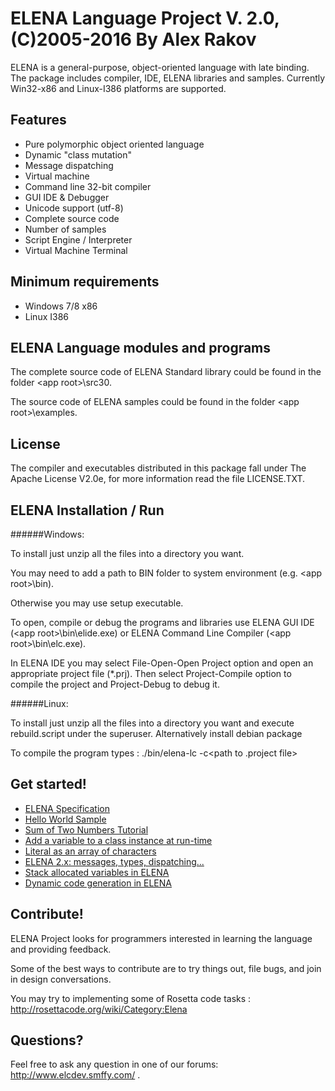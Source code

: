 ELENA Language Project V. 2.0, (C)2005-2016  By Alex Rakov
====
ELENA is a general-purpose, object-oriented language with late binding. The package includes compiler, IDE, ELENA libraries and samples.
Currently Win32-x86 and Linux-I386 platforms are supported.

Features
---
- Pure polymorphic object oriented language
- Dynamic "class mutation"
- Message dispatching
- Virtual machine
- Command line 32-bit compiler
- GUI IDE & Debugger
- Unicode support (utf-8)
- Complete source code
- Number of samples
- Script Engine / Interpreter
- Virtual Machine Terminal

Minimum requirements
---
 - Windows 7/8 x86
 - Linux I386

ELENA Language modules and programs
---
The complete source code of ELENA Standard library could be found
in the folder &lt;app root&gt;\src30.

The source code of ELENA samples could be found
in the folder &lt;app root&gt;\examples.

License
---
The compiler and executables distributed in this package fall under The Apache 
License V2.0e, for more information read the file LICENSE.TXT.

ELENA Installation / Run
---

######Windows:

To install just unzip all the files into a directory you want.

You may need to add a path to BIN folder to system environment (e.g. &lt;app root&gt;\bin).

Otherwise you may use setup executable.

To open, compile or debug the programs and libraries use ELENA GUI IDE 
(&lt;app root&gt;\bin\elide.exe) or ELENA Command Line Compiler 
(&lt;app root&gt;\bin\elc.exe).

In ELENA IDE you may select File-Open-Open Project option and open an 
appropriate project file (*.prj). Then select Project-Compile option to 
compile the project and Project-Debug to debug it.

######Linux:

To install just unzip all the files into a directory you want and execute 
rebuild.script under the superuser. Alternatively install debian package

To compile the program types : ./bin/elena-lc -c<path to .project file>

Get started!
---
* [ELENA Specification](http://github.com/ELENA-LANG/elena-lang/wiki/ELENA-Programming-Language)
* [Hello World Sample](http://elenalang.blogspot.de/2013/08/elena-20-hello-world-tutorial.html)
* [Sum of Two Numbers Tutorial ](http://elenalang.blogspot.de/2013/09/elena-20-sum-two-numbers-tutorial.html)
* [Add a variable to a class instance at run-time](http://elenalang.blogspot.de/2013/10/elena-20-tutorial-add-variable-to-class.html)
* [Literal as an array of characters ](http://elenalang.blogspot.de/2015/04/tutorial-literal-as-array-of-characters.html)
* [ELENA 2.x: messages, types, dispatching...](http://elenalang.blogspot.de/2015/02/elena-2x-messages-types-dispatching.html)
* [Stack allocated variables in ELENA](http://elenalang.blogspot.de/2015/08/stack-allocated-variables-in-elena.html)
* [Dynamic code generation in ELENA](http://elenalang.blogspot.de/2016/06/tutorial-dynamic-code-generation-in.html)

Contribute!
---
ELENA Project looks for programmers interested in learning the language and providing feedback.

Some of the best ways to contribute are to try things out, file bugs, and join in design conversations. 

You may try to implementing some of Rosetta code tasks : http://rosettacode.org/wiki/Category:Elena

Questions?
---
Feel free to ask any question in one of our forums: http://www.elcdev.smffy.com/ .
